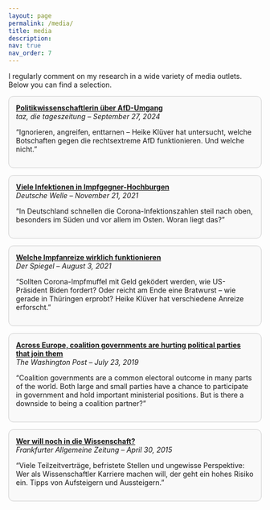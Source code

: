 ```yaml
---
layout: page
permalink: /media/
title: media
description: 
nav: true
nav_order: 7
---
```


I regularly comment on my research in a wide variety of media outlets. Below you can find a selection.

<div style="border:1px solid #ccc; border-radius:10px; padding:1em; margin:1em 0; background-color:#f9f9f9;">
  <strong><a href="https://taz.de/Politikwissenschaftlerin-ueber-AfD-Umgang/!6037677/" target="_blank">
    Politikwissenschaftlerin über AfD-Umgang
  </a></strong><br>
  <em>taz, die tageszeitung – September 27, 2024</em>
  <p>“Ignorieren, angreifen, enttarnen – Heike Klüver hat untersucht, welche Botschaften gegen die rechtsextreme AfD funktionieren. Und welche nicht.”</p>
</div>

<div style="border:1px solid #ccc; border-radius:10px; padding:1em; margin:1em 0; background-color:#f9f9f9;">
  <strong><a href="https://www.dw.com/de/corona-hohe-infektionszahlen-in-impfverweigerer-hochburgen/a-59880876" target="_blank">
    Viele Infektionen in Impfgegner-Hochburgen
  </a></strong><br>
  <em>Deutsche Welle – November 21, 2021</em>
  <p>“In Deutschland schnellen die Corona-Infektionszahlen steil nach oben, besonders im Süden und vor allem im Osten. Woran liegt das?”</p>
</div>

<div style="border:1px solid #ccc; border-radius:10px; padding:1em; margin:1em 0; background-color:#f9f9f9;">
  <strong><a href="https://www.spiegel.de/wirtschaft/soziales/corona-impfungen-forscherin-heike-kluever-ueber-bratwurst-und-andere-anreize-a-b9cde7e4-1a72-4b94-916d-43ac27838bcb" target="_blank">
    Welche Impfanreize wirklich funktionieren
  </a></strong><br>
  <em>Der Spiegel – August 3, 2021</em>
  <p>“Sollten Corona-Impfmuffel mit Geld geködert werden, wie US-Präsident Biden fordert? Oder reicht am Ende eine Bratwurst – wie gerade in Thüringen erprobt? Heike Klüver hat verschiedene Anreize erforscht.”</p>
</div>

<div style="border:1px solid #ccc; border-radius:10px; padding:1em; margin:1em 0; background-color:#f9f9f9;">
  <strong><a href="https://www.washingtonpost.com/politics/2019/07/23/across-europe-coalition-governments-are-hurting-political-parties-that-join-them/" target="_blank">
    Across Europe, coalition governments are hurting political parties that join them
  </a></strong><br>
  <em>The Washington Post – July 23, 2019</em>
  <p>“Coalition governments are a common electoral outcome in many parts of the world. Both large and small parties have a chance to participate in government and hold important ministerial positions. But is there a downside to being a coalition partner?”</p>
</div>

<div style="border:1px solid #ccc; border-radius:10px; padding:1em; margin:1em 0; background-color:#f9f9f9;">
  <strong><a href="https://www.faz.net/aktuell/karriere-hochschule/campus/tipps-fuer-die-karriere-in-der-wissenschaft-13555792.html" target="_blank">
    Wer will noch in die Wissenschaft?
  </a></strong><br>
  <em>Frankfurter Allgemeine Zeitung – April 30, 2015</em>
  <p>“Viele Teilzeitverträge, befristete Stellen und ungewisse Perspektive: Wer als Wissenschaftler Karriere machen will, der geht ein hohes Risiko ein. Tipps von Aufsteigern und Aussteigern.”</p>
</div>

